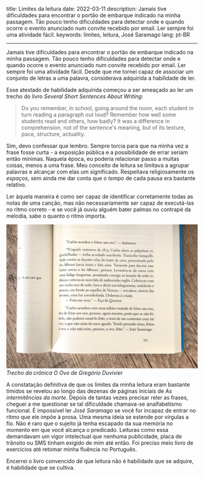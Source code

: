 title: Limites da leitura
date: 2022-03-11
description: Jamais tive dificuldades para encontrar o portão de embarque indicado na minha passagem. Tão pouco tenho dificuldades para detectar onde e quando ocorre o evento anunciado num convite recebido por email. Ler sempre foi uma atividade fácil.
keywords: limites, leitura, José Saramago
lang: pt-BR

---

Jamais tive dificuldades para encontrar o portão de embarque indicado na minha passagem. Tão pouco tenho dificuldades para detectar onde e quando ocorre o evento anunciado num convite recebido por email. Ler sempre foi uma atividade fácil. Desde que me tornei capaz de associar um conjunto de letras a uma palavra, considerava adquirida a habilidade de ler.

Esse atestado de habilidade adquirida começou a ser ameaçado ao ler um trecho do livro *Several Short Sentences About Writing*:

> Do you remember, in school, going around the room, each student in turn reading a paragraph out loud? Remember how well some students read and others, how badly? It was a difference in comprehension, not of the sentence's meaning, but of its texture, pace, structure, actuality.

Sim, devo confessar que lembro. Sempre torcia para que na minha vez a frase fosse curta - a exposição pública e a possibilidade de errar seriam então mínimas. Naquela época, eu poderia relacionar passo a muitas coisas, menos a uma frase. Meu conceito de leitura se limitava a agrupar palavras e alcançar com elas um significado. Respeitava religiosamente os *espaços*, sem ainda me dar conta que o *tempo* de cada pausa era bastante relativo.

Ler àquela maneira é como ser capaz de identificar corretamente todas as notas de uma canção, mas não necessariamente ser capaz de executá-las no ritmo correto - e se você já ouviu alguém bater palmas no contrapé da melodia, sabe o quanto o ritmo importa.

![Trecho da crônica O Ovo de Gregório Duvivier](../images/o-ovo.jpg)  
_Trecho da crônica O Ovo de Gregório Duvivier_

A constatação definitiva de que os limites da minha leitura eram bastante tímidos se revelou ao longo das dezenas de páginas iniciais de *As intermitências da morte*. Depois de tantas vezes precisar reler as frases, cheguei a me questionar se tal dificuldade chamava-se analfabetismo funcional. É impossível ler *José Saramago* se você for incapaz de entrar no ritmo que ele impõe à prosa. Uma mesma ideia se estende por vírgulas a fio. Não é raro que o sujeito já tenha escapado da sua memória no momento em que você alcança o predicado. Leituras como essa demandavam um vigor intelectual que nenhuma publicidade, placa de trânsito ou SMS tinham exigido de mim até então. Foi preciso meio livro de exercícios até retomar minha fluência no Português.

Encerrei o livro convencido de que leitura não é habilidade que se adquire, é habilidade que se cultiva.
